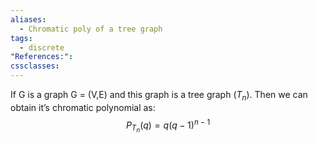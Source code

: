 ```yaml
---
aliases:
  - Chromatic poly of a tree graph
tags:
  - discrete
"References:": 
cssclasses:
---
```

If G is a graph G = (V,E) and this graph is a tree graph ($T_n$). Then we can obtain it’s chromatic polynomial as: 
$$
P_{T_n} (q) = q(q-1)^{n-1}
$$

